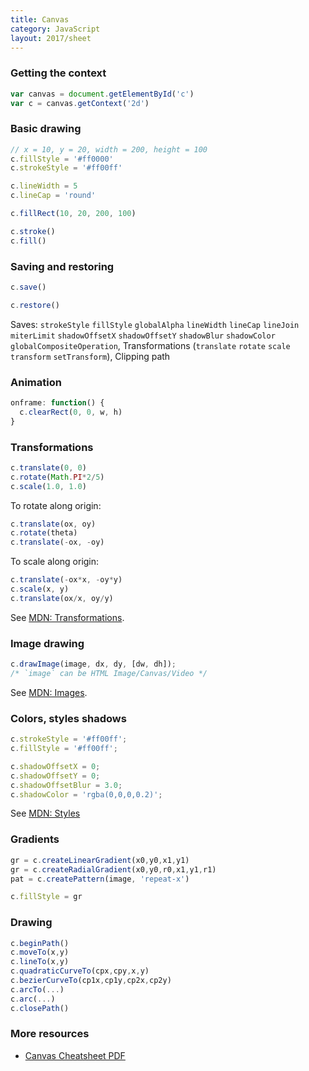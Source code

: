 ```yaml
---
title: Canvas
category: JavaScript
layout: 2017/sheet
---
```


### Getting the context

```js
var canvas = document.getElementById('c')
var c = canvas.getContext('2d')
```

### Basic drawing

```js
// x = 10, y = 20, width = 200, height = 100
c.fillStyle = '#ff0000'
c.strokeStyle = '#ff00ff'
```

```js
c.lineWidth = 5
c.lineCap = 'round'
```

```js
c.fillRect(10, 20, 200, 100)
```

```js
c.stroke()
c.fill()
```

### Saving and restoring

```js
c.save()
```

```js
c.restore()
```

Saves: `strokeStyle` `fillStyle` `globalAlpha` `lineWidth` `lineCap` `lineJoin` `miterLimit` `shadowOffsetX` `shadowOffsetY` `shadowBlur` `shadowColor`
`globalCompositeOperation`, Transformations (`translate` `rotate` `scale` `transform` `setTransform`), Clipping path


### Animation

```js
onframe: function() {
  c.clearRect(0, 0, w, h)
}
```

### Transformations

```js
c.translate(0, 0)
c.rotate(Math.PI*2/5)
c.scale(1.0, 1.0)
```

To rotate along origin:

```js
c.translate(ox, oy)
c.rotate(theta)
c.translate(-ox, -oy)
```

To scale along origin:

```js
c.translate(-ox*x, -oy*y)
c.scale(x, y)
c.translate(ox/x, oy/y)
```

See [MDN: Transformations][xform].

### Image drawing

```js
c.drawImage(image, dx, dy, [dw, dh]);
/* `image` can be HTML Image/Canvas/Video */
```

See [MDN: Images][images].

### Colors, styles shadows

```js
c.strokeStyle = '#ff00ff';
c.fillStyle = '#ff00ff';
```

```js
c.shadowOffsetX = 0;
c.shadowOffsetY = 0;
c.shadowOffsetBlur = 3.0;
c.shadowColor = 'rgba(0,0,0,0.2)';
```

See [MDN: Styles][styles]

### Gradients

```js
gr = c.createLinearGradient(x0,y0,x1,y1)
gr = c.createRadialGradient(x0,y0,r0,x1,y1,r1)
pat = c.createPattern(image, 'repeat-x')
```

```js
c.fillStyle = gr
```

### Drawing

```js
c.beginPath()
c.moveTo(x,y)
c.lineTo(x,y)
c.quadraticCurveTo(cpx,cpy,x,y)
c.bezierCurveTo(cp1x,cp1y,cp2x,cp2y)
c.arcTo(...)
c.arc(...)
c.closePath()
```

### More resources

  * [Canvas Cheatsheet PDF][pdf]

[pdf]: http://www.nihilogic.dk/labs/canvas_sheet/HTML5_Canvas_Cheat_Sheet.pdf
[xform]: https://developer.mozilla.org/en-US/docs/Canvas_tutorial/Transformations
[styles]: https://developer.mozilla.org/en-US/docs/Canvas_tutorial/Applying_styles_and_colors
[images]: https://developer.mozilla.org/en-US/docs/Canvas_tutorial/Using_images
